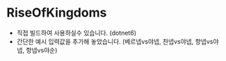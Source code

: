 # RiseOfKingdoms
- 직접 빌드하여 사용하실수 있습니다. (dotnet6)
- 간단한 예시 입력값을 추가해 놓았습니다. (베르넵vs야넵, 찬넵vs야넵, 항넵vs야넵, 항넵vs야순)
